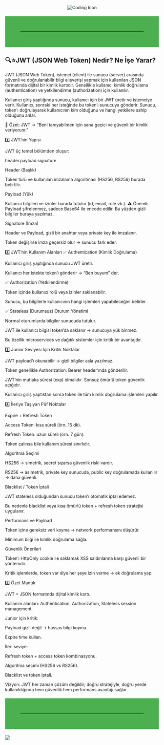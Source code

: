 <p align="center">
  <img src="https://img.icons8.com/external-flaticons-lineal-color-flat-icons/64/000000/external-coding-web-development-flaticons-lineal-color-flat-icons.png" alt="Coding Icon" />
</p>
<hr style="border: 50px solid #4CAF50; margin: 20px 0;">

## 🔍⭐JWT (JSON Web Token) Nedir? Ne İşe Yarar?

JWT (JSON Web Token), istemci (client) ile sunucu (server) arasında güvenli ve doğrulanabilir bilgi alışverişi yapmak için kullanılan JSON formatında dijital bir kimlik kartıdır.
Genellikle kullanıcı kimlik doğrulama (authentication) ve yetkilendirme (authorization) için kullanılır.

Kullanıcı giriş yaptığında sunucu, kullanıcı için bir JWT üretir ve istemciye verir. Kullanıcı, sonraki her isteğinde bu token’ı sunucuya gönderir. Sunucu, token’ı doğrulayarak kullanıcının kim olduğunu ve hangi yetkilere sahip olduğunu anlar.

📌 Özet: JWT → “Beni tanıyabilmen için sana geçici ve güvenli bir kimlik veriyorum.”

1️⃣ JWT’nin Yapısı

JWT üç temel bölümden oluşur:

header.payload.signature


Header (Başlık)

Token türü ve kullanılan imzalama algoritması (HS256, RS256) burada belirtilir.

Payload (Yük)

Kullanıcı bilgileri ve izinler burada tutulur (id, email, role vb.).
⚠️ Önemli: Payload şifrelenmez, sadece Base64 ile encode edilir. Bu yüzden gizli bilgiler buraya yazılmaz.

Signature (İmza)

Header ve Payload, gizli bir anahtar veya private key ile imzalanır.

Token değişirse imza geçersiz olur → sunucu fark eder.

2️⃣ JWT’nin Kullanım Alanları
✅ Authentication (Kimlik Doğrulama)

Kullanıcı giriş yaptığında sunucu JWT üretir.

Kullanıcı her istekte token’ı gönderir → “Ben buyum” der.

✅ Authorization (Yetkilendirme)

Token içinde kullanıcı rolü veya izinler saklanabilir.

Sunucu, bu bilgilerle kullanıcının hangi işlemleri yapabileceğini belirler.

✅ Stateless (Durumsuz) Oturum Yönetimi

Normal oturumlarda bilgiler sunucuda tutulur.

JWT ile kullanıcı bilgisi token’da saklanır → sunucuya yük binmez.

Bu özellik microservices ve dağıtık sistemler için kritik bir avantajdır.

3️⃣ Junior Seviyesi İçin Kritik Noktalar

JWT payload’ı okunabilir → gizli bilgiler asla yazılmaz.

Token genellikle Authorization: Bearer <token> header’ında gönderilir.

JWT’nin mutlaka süresi (exp) olmalıdır. Sonsuz ömürlü token güvenlik açığıdır.

Kullanıcı giriş yaptıktan sonra token ile tüm kimlik doğrulama işlemleri yapılır.

4️⃣ İleriye Taşıyan Püf Noktalar

Expire + Refresh Token

Access Token: kısa süreli (örn. 15 dk).

Refresh Token: uzun süreli (örn. 7 gün).

Token çalınsa bile kullanım süresi sınırlıdır.

Algoritma Seçimi

HS256 → simetrik, secret sızarsa güvenlik riski vardır.

RS256 → asimetrik, private key sunucuda, public key doğrulamada kullanılır → daha güvenli.

Blacklist / Token İptali

JWT stateless olduğundan sunucu token’ı otomatik iptal edemez.

Bu nedenle blacklist veya kısa ömürlü token + refresh token stratejisi uygulanır.

Performans ve Payload

Token içine gereksiz veri koyma → network performansını düşürür.

Minimum bilgi ile kimlik doğrulama sağla.

Güvenlik Önerileri

Token’ı HttpOnly cookie ile saklamak XSS saldırılarına karşı güvenli bir yöntemdir.

Kritik işlemlerde, token var diye her şeye izin verme → ek doğrulama yap.

5️⃣ Özet Mantık

JWT = JSON formatında dijital kimlik kartı.

Kullanım alanları: Authentication, Authorization, Stateless session management.

Junior için kritik:

Payload gizli değil → hassas bilgi koyma.

Expire time kullan.

İleri seviye:

Refresh token + access token kombinasyonu.

Algoritma seçimi (HS256 vs RS256).

Blacklist ve token iptali.

Vizyon: JWT her zaman çözüm değildir; doğru stratejiyle, doğru yerde kullanıldığında hem güvenlik hem performans avantajı sağlar.

<hr style="border: 50px solid #4CAF50; margin: 20px 0;">

  <img src="https://capsule-render.vercel.app/api?type=waving&color=0:0f2027,50:203a43,100:2c5364&height=200&section=footer&text=Thanks%20for%20visiting!%20🚀&fontSize=30&fontColor=ffffff" />
</p>
